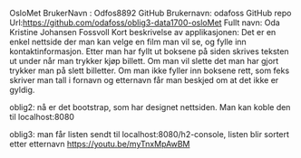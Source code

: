 OsloMet BrukerNavn : Odfos8892 GitHub Brukernavn: odafoss GitHub repo Url:https://github.com/odafoss/oblig3-data1700-osloMet
Fullt navn: Oda Kristine Johansen Fossvoll
Kort beskrivelse av applikasjonen: Det er en enkel nettside der man kan velge en film man vil se, og fylle inn kontaktinformasjon. 
Etter man har fyllt ut boksene på siden skrives teksten ut under når man trykker kjøp billett. 
Om man vil slette det man har gjort trykker man på slett billetter.
Om man ikke fyller inn boksene rett, som feks skriver man tall i fornavn og etternavn får man beskjed om at det ikke er gyldig.

oblig2:
nå er det bootstrap, som har designet nettsiden.
Man kan koble den til localhost:8080

oblig3:
man får listen sendt til localhost:8080/h2-console,
listen blir sortert etter etternavn
https://youtu.be/myTnxMpAwBM 
